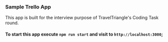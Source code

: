 ### Sample Trello App

This app is built for the interview purpose of TravelTriangle's Coding Task round.

#### To start this app execute `npm run start` and visit to `http://localhost:3000`;